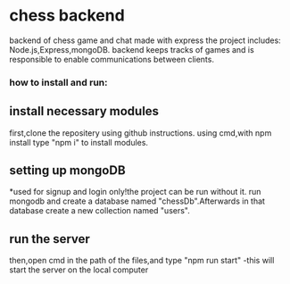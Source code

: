 # chess backend
backend of chess game and chat made with express
the project includes: Node.js,Express,mongoDB.
backend keeps tracks of games and is responsible to enable communications between clients. 
### how to install and run:

## install necessary modules
first,clone the repositery using github instructions.
using cmd,with npm install type "npm i" to install modules.

## setting up mongoDB
*used for signup and login only!the project can be run without it.
run mongodb and create a database named "chessDb".Afterwards in that
database create a new collection named "users".

## run the server
then,open cmd in the path of the files,and type 
"npm run start" -this will start the server on the local computer